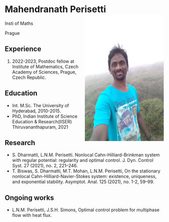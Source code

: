 
<h1>
   Mahendranath Perisetti 
   <img src='WhatsApp Ima.jpg' style="float:right;width:250px;height:400px;" />
</h1>
<p>
   Insti of Maths 
</p>
<p>
   Prague
</p>
<! --![My picture](WhatsApp Ima.jpg) -->

<h2> Experience</h2>

<ol>
   <li>2022-2023, Postdoc fellow at Institute of Mathematics, Czech Academy of Sciences, Prague, Czech Republic. </li>
</ol> 
<h2> Education </h2>
<ul>
   <li> Int. M.Sc. The University of Hyderabad, 2010-2015.</li>
   <li>PhD, Indian Institute of Science Education & Research(IISER) Thiruvananthapuram, 2021 </li>
</ul>

<h2> Research</h2>
<ul>
<li>
   S. Dharmatti, L.N.M. Perisetti. Nonlocal Cahn-Hilliard-Brinkman system with regular potential: regularity and optimal control. J. Dyn. Control Syst. 27 (2021), no. 2, 221–246.
</li>
<li>
  T. Biswas, S. Dharmatti, M.T. Mohan, L.N.M. Perisetti, On the stationary nonlocal Cahn-Hilliard-Navier-Stokes system: existence, uniqueness, and exponential stability. Asymptot. Anal. 125 (2021), no. 1-2, 59–99. 
</li>
</ul>

<h2> Ongoing works</h2>

* L.N.M. Perisetti, J.S.H. Simons, Optimal control problem for multiphase flow with heat flux.  

